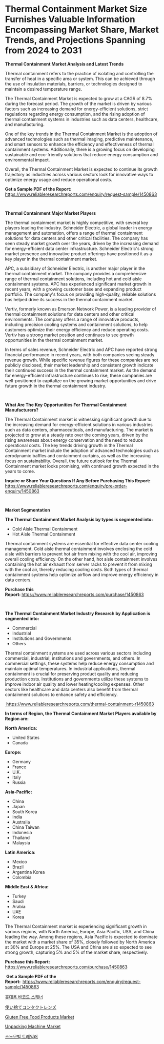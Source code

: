 <p><h1>Thermal Containment Market Size Furnishes Valuable Information Encompassing Market Share, Market Trends, and Projections Spanning from 2024 to 2031</h1></p><p><strong>Thermal Containment Market Analysis and Latest Trends</strong></p>
<p><p>Thermal containment refers to the practice of isolating and controlling the transfer of heat in a specific area or system. This can be achieved through the use of insulation materials, barriers, or technologies designed to maintain a desired temperature range.</p><p>The Thermal Containment Market is expected to grow at a CAGR of 8.7% during the forecast period. The growth of the market is driven by various factors such as increasing demand for energy-efficient solutions, strict regulations regarding energy consumption, and the rising adoption of thermal containment systems in industries such as data centers, healthcare, and manufacturing.</p><p>One of the key trends in the Thermal Containment Market is the adoption of advanced technologies such as thermal imaging, predictive maintenance, and smart sensors to enhance the efficiency and effectiveness of thermal containment systems. Additionally, there is a growing focus on developing sustainable and eco-friendly solutions that reduce energy consumption and environmental impact.</p><p>Overall, the Thermal Containment Market is expected to continue its growth trajectory as industries across various sectors look for innovative ways to optimize energy usage and reduce operational costs.</p></p>
<p><strong>Get a Sample PDF of the Report:&nbsp;</strong> <a href="https://www.reliableresearchreports.com/enquiry/request-sample/1450863">https://www.reliableresearchreports.com/enquiry/request-sample/1450863</a></p>
<p>&nbsp;</p>
<p><strong>Thermal Containment Major Market Players</strong></p>
<p><p>The thermal containment market is highly competitive, with several key players leading the industry. Schneider Electric, a global leader in energy management and automation, offers a range of thermal containment solutions for data centers and other critical facilities. The company has seen steady market growth over the years, driven by the increasing demand for energy-efficient data center infrastructure. Schneider Electric's strong market presence and innovative product offerings have positioned it as a key player in the thermal containment market.</p><p>APC, a subsidiary of Schneider Electric, is another major player in the thermal containment market. The company provides a comprehensive range of thermal containment solutions, including hot and cold aisle containment systems. APC has experienced significant market growth in recent years, with a growing customer base and expanding product portfolio. The company's focus on providing high-quality, reliable solutions has helped drive its success in the thermal containment market.</p><p>Vertiv, formerly known as Emerson Network Power, is a leading provider of thermal containment solutions for data centers and other critical environments. The company offers a range of innovative products, including precision cooling systems and containment solutions, to help customers optimize their energy efficiency and reduce operating costs. Vertiv has a strong market position and continues to see growth opportunities in the thermal containment market.</p><p>In terms of sales revenue, Schneider Electric and APC have reported strong financial performance in recent years, with both companies seeing steady revenue growth. While specific revenue figures for these companies are not publicly disclosed, their market leadership and consistent growth indicate their continued success in the thermal containment market. As the demand for energy-efficient infrastructure continues to rise, these companies are well-positioned to capitalize on the growing market opportunities and drive future growth in the thermal containment industry.</p></p>
<p>&nbsp;</p>
<p><strong>What Are The Key Opportunities For Thermal Containment Manufacturers?</strong></p>
<p><p>The Thermal Containment market is witnessing significant growth due to the increasing demand for energy-efficient solutions in various industries such as data centers, pharmaceuticals, and manufacturing. The market is projected to grow at a steady rate over the coming years, driven by the rising awareness about energy conservation and the need to reduce operational costs. The key trends driving growth in the Thermal Containment market include the adoption of advanced technologies such as aerodynamic baffles and containment curtains, as well as the increasing focus on sustainability. Overall, the future outlook for the Thermal Containment market looks promising, with continued growth expected in the years to come.</p></p>
<p><strong>Inquire or Share Your Questions If Any Before Purchasing This Report:</strong> <a href="https://www.reliableresearchreports.com/enquiry/pre-order-enquiry/1450863">https://www.reliableresearchreports.com/enquiry/pre-order-enquiry/1450863</a></p>
<p>&nbsp;</p>
<p><strong>Market Segmentation</strong></p>
<p><strong>The Thermal Containment Market Analysis by types is segmented into:</strong></p>
<p><ul><li>Cold Aisle Thermal Containment</li><li>Hot Aisle Thermal Containment</li></ul></p>
<p><p>Thermal containment systems are essential for effective data center cooling management. Cold aisle thermal containment involves enclosing the cold aisle with barriers to prevent hot air from mixing with the cool air, improving overall cooling efficiency. On the other hand, hot aisle containment involves containing the hot air exhaust from server racks to prevent it from mixing with the cool air, thereby reducing cooling costs. Both types of thermal containment systems help optimize airflow and improve energy efficiency in data centers.</p></p>
<p><strong>Purchase this Report:&nbsp;</strong><a href="https://www.reliableresearchreports.com/purchase/1450863">https://www.reliableresearchreports.com/purchase/1450863</a></p>
<p>&nbsp;</p>
<p><strong>The Thermal Containment Market Industry Research by Application is segmented into:</strong></p>
<p><ul><li>Commercial</li><li>Industrial</li><li>Institutions and Governments</li><li>Others</li></ul></p>
<p><p>Thermal containment systems are used across various sectors including commercial, industrial, institutions and governments, and others. In commercial settings, these systems help reduce energy consumption and maintain optimal temperatures. In industrial applications, thermal containment is crucial for preserving product quality and reducing production costs. Institutions and governments utilize these systems to improve indoor air quality and lower heating/cooling expenses. Other sectors like healthcare and data centers also benefit from thermal containment solutions to enhance safety and efficiency.</p></p>
<p><a href="https://www.reliableresearchreports.com/thermal-containment-r1450863">&nbsp;https://www.reliableresearchreports.com/thermal-containment-r1450863</a></p>
<p><strong>In terms of Region, the Thermal Containment Market Players available by Region are:</strong></p>
<p>
    <p> <strong> North America: </strong>
        <ul>
            <li>United States</li>
            <li>Canada</li>
        </ul>
        </p> 
    <p> <strong> Europe: </strong>
        <ul>
            <li>Germany</li>
            <li>France</li>
            <li>U.K.</li>
            <li>Italy</li>
            <li>Russia</li>
        </ul>
        </p> 
    <p> <strong> Asia-Pacific: </strong>
        <ul>
            <li>China</li>
            <li>Japan</li>
            <li>South Korea</li>
            <li>India</li>
            <li>Australia</li>
            <li>China Taiwan</li>
            <li>Indonesia</li>
            <li>Thailand</li>
            <li>Malaysia</li>
        </ul>
        </p> 
    <p> <strong> Latin America: </strong>
        <ul>
            <li>Mexico</li>
            <li>Brazil</li>
            <li>Argentina Korea</li>
            <li>Colombia</li>
        </ul>
        </p> 
    <p> <strong> Middle East & Africa: </strong>
        <ul>
            <li>Turkey</li>
            <li>Saudi</li>
            <li>Arabia</li>
            <li>UAE</li>
            <li>Korea</li>
        </ul>
    </p>
    </p>
<p><p>The Thermal Containment market is experiencing significant growth in various regions, with North America, Europe, Asia Pacific, USA, and China leading the way. Among these regions, Asia Pacific is expected to dominate the market with a market share of 35%, closely followed by North America at 30% and Europe at 25%. The USA and China are also expected to see strong growth, capturing 5% and 5% of the market share, respectively.</p></p>
<p><strong>Purchase this Report: </strong><a href="https://www.reliableresearchreports.com/purchase/1450863">https://www.reliableresearchreports.com/purchase/1450863</a></p>
<p>&nbsp;<strong>Get a Sample PDF of the Report:&nbsp;&nbsp;</strong><a href="https://www.reliableresearchreports.com/enquiry/request-sample/1450863">https://www.reliableresearchreports.com/enquiry/request-sample/1450863</a></p>
<p><strong></strong></p>
<p><p><a href="https://medium.com/@kennyaniel5/%ED%9C%B4%EB%8C%80%EC%9A%A9-%EB%B0%94%EC%BD%94%EB%93%9C-%EC%8A%A4%EC%BA%90%EB%84%88-%EC%8B%9C%EC%9E%A5-%EC%9C%A0%ED%98%95-%EC%9D%91%EC%9A%A9-%EB%B0%8F-%EC%A7%80%EB%A6%AC%EC%97%90-%EB%8C%80%ED%95%9C-%ED%8F%AC%EA%B4%84%EC%A0%81%EC%9D%B8-%ED%8F%89%EA%B0%80-262921d51c7d">휴대용 바코드 스캐너</a></p><p><a href="https://github.com/AriMuller2009/Market-Research-Report-List-1/blob/main/812313429137.md">使い捨てコンタクトレンズ</a></p><p><a href="https://funky-papaya-cf4.notion.site/Gluten-Free-Food-Products-Market-Competitive-Analysis-Market-Trends-and-Forecast-to-2031-b895c2ed4dd241f8a34ee48a7acb9227">Gluten Free Food Products Market</a></p><p><a href="https://github.com/Airanohannonzb68e5pb53oc1/Market-Research-Report-List-2/blob/main/unpacking-machine-market.md">Unpacking Machine Market</a></p><p><a href="https://github.com/JeromeRtyau89966/Market-Research-Report-List-1/blob/main/148749226820.md">스노모빌 트레일러</a></p></p>
